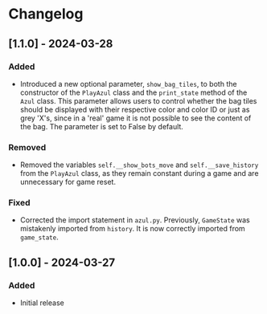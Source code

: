 # Changelog

## [1.1.0] - 2024-03-28
### Added
- Introduced a new optional parameter, `show_bag_tiles`, to both the constructor of the `PlayAzul` class and the `print_state` method of the `Azul` class. This parameter allows users to control whether the bag tiles should be displayed with their respective color and color ID or just as grey 'X's, since in a 'real' game it is not possible to see the content of the bag. The parameter is set to False by default.

### Removed
- Removed the variables `self.__show_bots_move` and `self.__save_history` from the `PlayAzul` class, as they remain constant during a game and are unnecessary for game reset.

### Fixed
- Corrected the import statement in `azul.py`. Previously, `GameState` was mistakenly imported from `history`. It is now correctly imported from `game_state`.

## [1.0.0] - 2024-03-27
### Added
- Initial release